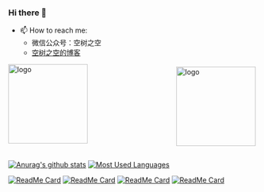 ### Hi there 👋

- 📫 How to reach me:
  - 微信公众号：空树之空
  - [空树之空的博客](https://www.sgfoot.com)

<!--
**yezihack/yezihack** is a ✨ _special_ ✨ repository because its `README.md` (this file) appears on your GitHub profile.

Here are some ideas to get you started:

- 🔭 I’m currently working on ...
- 🌱 I’m currently learning ...
- 👯 I’m looking to collaborate on ...
- 🤔 I’m looking for help with ...
- 💬 Ask me about ...
- 📫 How to reach me: ...
- 😄 Pronouns: ...
- ⚡ Fun fact: ...
-->

<img src="https://github-readme-stats.vercel.app/api?username=yezihack&show_icons=true" alt="logo" height="160" align="right" style="margin: 5px; margin-bottom: 20px;" />
<img src="https://github-profile-trophy.vercel.app/?username=x-debug&theme=flat&column=7" alt="logo" height="160" align="center" style="margin: auto; margin-bottom: 20px;" />


[![Anurag's github stats](https://github-readme-stats.vercel.app/api?username=yezihack&theme=onedark&show_icons=true)](https://www.sgfoot.com)
[![Most Used Languages](https://github-readme-stats.vercel.app/api/top-langs/?username=yezihack&theme=cobalt&layout=compact&show_icons=true&hide=javascript,html)](https://www.sgfoot.com)


[![ReadMe Card](https://github-readme-stats.vercel.app/api/pin/?username=yezihack&repo=e)](https://github.com/yezihack/e)
[![ReadMe Card](https://github-readme-stats.vercel.app/api/pin/?username=yezihack&repo=algo)](https://github.com/yezihack/algo)
[![ReadMe Card](https://github-readme-stats.vercel.app/api/pin/?username=yezihack&repo=go-mygen)](https://github.com/yezihack/go-mygen)
[![ReadMe Card](https://github-readme-stats.vercel.app/api/pin/?username=yezihack&repo=saber)](https://github.com/yezihack/saber)
